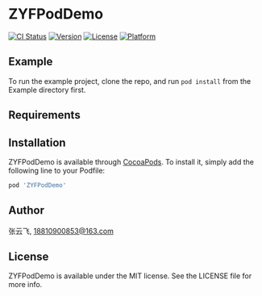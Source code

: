 # ZYFPodDemo

[![CI Status](https://img.shields.io/travis/张云飞/ZYFPodDemo.svg?style=flat)](https://travis-ci.org/张云飞/ZYFPodDemo)
[![Version](https://img.shields.io/cocoapods/v/ZYFPodDemo.svg?style=flat)](https://cocoapods.org/pods/ZYFPodDemo)
[![License](https://img.shields.io/cocoapods/l/ZYFPodDemo.svg?style=flat)](https://cocoapods.org/pods/ZYFPodDemo)
[![Platform](https://img.shields.io/cocoapods/p/ZYFPodDemo.svg?style=flat)](https://cocoapods.org/pods/ZYFPodDemo)

## Example

To run the example project, clone the repo, and run `pod install` from the Example directory first.

## Requirements

## Installation

ZYFPodDemo is available through [CocoaPods](https://cocoapods.org). To install
it, simply add the following line to your Podfile:

```ruby
pod 'ZYFPodDemo'
```

## Author

张云飞, 18810900853@163.com

## License

ZYFPodDemo is available under the MIT license. See the LICENSE file for more info.
